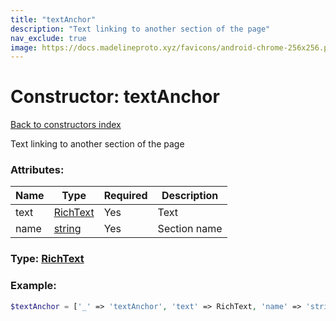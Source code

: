 ```yaml
---
title: "textAnchor"
description: "Text linking to another section of the page"
nav_exclude: true
image: https://docs.madelineproto.xyz/favicons/android-chrome-256x256.png
---
```

# Constructor: textAnchor  
[Back to constructors index](index.md)



Text linking to another section of the page

### Attributes:

| Name     |    Type       | Required | Description |
|----------|---------------|----------|-------------|
|text|[RichText](../types/RichText.md) | Yes|Text|
|name|[string](../types/string.md) | Yes|Section name|



### Type: [RichText](../types/RichText.md)


### Example:

```php
$textAnchor = ['_' => 'textAnchor', 'text' => RichText, 'name' => 'string'];
```  
